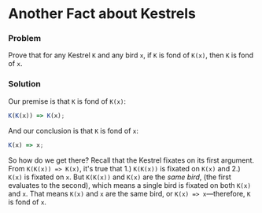 # Another Fact about Kestrels

### Problem
Prove that for any Kestrel `K` and any bird `x`, if `K` is fond of `K(x)`, then `K` is fond of `x`.

### Solution
Our premise is that `K` is fond of `K(x)`:
```js
K(K(x)) => K(x);
```
And our conclusion is that `K` is fond of `x`:
```js
K(x) => x;
```
So how do we get there? Recall that the Kestrel fixates on its first argument. From `K(K(x)) => K(x)`, it's true that 1.) `K(K(x))` is fixated on `K(x)` and 2.) `K(x)` is fixated on `x`. But `K(K(x))` and `K(x)` are the _same bird_, (the first evaluates to the second), which means a single bird is fixated on both `K(x)` and `x`. That means `K(x)` and `x` are the same bird, or `K(x) => x`—therefore, `K` is fond of `x`.
